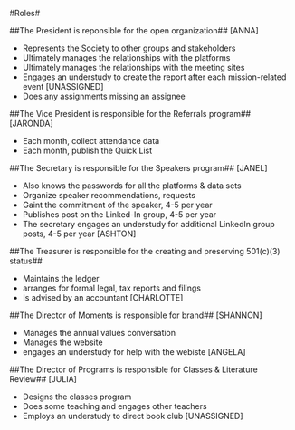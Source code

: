 #Roles#

##The President is reponsible for the open organization## [ANNA]
* Represents the Society to other groups and stakeholders 
* Ultimately manages the relationships with the platforms
* Ultimately manages the relationships with the meeting sites
* Engages an understudy to create the report after each mission-related event [UNASSIGNED]
* Does any assignments missing an assignee

##The Vice President is responsible for the Referrals program## [JARONDA]
* Each month, collect attendance data
* Each month, publish the Quick List

##The Secretary is responsible for the Speakers program## [JANEL]
* Also knows the passwords for all the platforms & data sets
* Organize speaker recommendations, requests
* Gaint the commitment of the speaker, 4-5 per year
* Publishes post on the Linked-In group, 4-5 per year
* The secretary engages an understudy for additional LinkedIn group posts, 4-5 per year [ASHTON]

##The Treasurer is responsible for the creating and preserving 501(c)(3) status##
* Maintains the ledger
* arranges for formal legal, tax reports and filings
* Is advised by an accountant [CHARLOTTE]

##The Director of Moments is responsible for brand## [SHANNON]
* Manages the annual values conversation
* Manages the website
* engages an understudy for help with the webiste [ANGELA]

##The Director of Programs is responsible for Classes & Literature Review## [JULIA]
* Designs the classes program
* Does some teaching and engages other teachers
* Employs an understudy to direct book club [UNASSIGNED]
